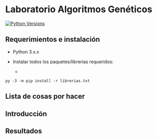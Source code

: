 # Laboratorio Algoritmos Genéticos

[![Python Versions](https://img.shields.io/badge/python-3.6%20%7C%203.7%20%7C%203.8-blue)](https://www.python.org/downloads/release/python-382/)
## Requerimientos e instalación
- Python 3.x.x

- Instalar todos los paquetes/librerías requeridos:
  
  - 

`py -3 -m pip install -r librerias.txt`
## Lista de cosas por hacer

## Introducción

## Resultados
